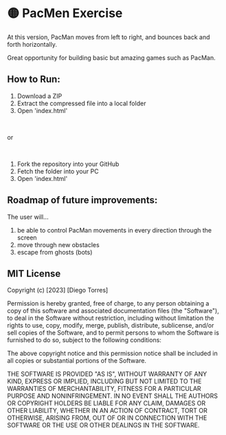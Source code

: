 # 🟡 PacMen Exercise
<p>At this version, PacMan moves from left to right, and bounces back and forth horizontally.</p>
<p>Great opportunity for building basic but amazing games such as PacMan.</p>

## How to Run:
1. Download a ZIP
2. Extract the compressed file into a local folder
3. Open 'index.html'

<br>
<p>or</p> 
<br>

1. Fork the repository into your GitHub
2. Fetch the folder into your PC
3. Open 'index.html'

## Roadmap of future improvements:
The user will...
1. be able to control PacMan movements in every direction through the screen
2. move through new obstacles
3. escape from ghosts (bots)

## MIT License

Copyright (c) [2023] [Diego Torres]

Permission is hereby granted, free of charge, to any person obtaining a copy
of this software and associated documentation files (the "Software"), to deal
in the Software without restriction, including without limitation the rights
to use, copy, modify, merge, publish, distribute, sublicense, and/or sell
copies of the Software, and to permit persons to whom the Software is
furnished to do so, subject to the following conditions:

The above copyright notice and this permission notice shall be included in all
copies or substantial portions of the Software.

THE SOFTWARE IS PROVIDED "AS IS", WITHOUT WARRANTY OF ANY KIND, EXPRESS OR
IMPLIED, INCLUDING BUT NOT LIMITED TO THE WARRANTIES OF MERCHANTABILITY,
FITNESS FOR A PARTICULAR PURPOSE AND NONINFRINGEMENT. IN NO EVENT SHALL THE
AUTHORS OR COPYRIGHT HOLDERS BE LIABLE FOR ANY CLAIM, DAMAGES OR OTHER
LIABILITY, WHETHER IN AN ACTION OF CONTRACT, TORT OR OTHERWISE, ARISING FROM,
OUT OF OR IN CONNECTION WITH THE SOFTWARE OR THE USE OR OTHER DEALINGS IN THE
SOFTWARE.